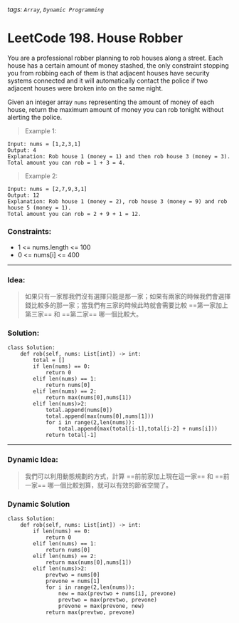 ###### tags: `Array`, `Dynamic Programming`

# LeetCode 198. House Robber
You are a professional robber planning to rob houses along a street. Each house has a certain amount of money stashed, the only constraint stopping you from robbing each of them is that adjacent houses have security systems connected and it will automatically contact the police if two adjacent houses were broken into on the same night.

Given an integer array ```nums``` representing the amount of money of each house, return the maximum amount of money you can rob tonight without alerting the police.  
  
 

>Example 1:
```
Input: nums = [1,2,3,1]
Output: 4
Explanation: Rob house 1 (money = 1) and then rob house 3 (money = 3).
Total amount you can rob = 1 + 3 = 4.
```
>Example 2:
```
Input: nums = [2,7,9,3,1]
Output: 12
Explanation: Rob house 1 (money = 2), rob house 3 (money = 9) and rob house 5 (money = 1).
Total amount you can rob = 2 + 9 + 1 = 12.
```

 

### Constraints:

- 1 <= nums.length <= 100
-  0 <= nums[i] <= 400
---
### Idea:
>如果只有一家那我們沒有選擇只能是那一家；如果有兩家的時候我們會選擇錢比較多的那一家；當我們有三家的時候此時就會需要比較 ==第一家加上第三家== 和 ==第二家== 哪一個比較大。
### Solution:

```python=
class Solution:
    def rob(self, nums: List[int]) -> int:
        total = []
        if len(nums) == 0:
            return 0
        elif len(nums) == 1:
            return nums[0]
        elif len(nums) == 2:
            return max(nums[0],nums[1])
        elif len(nums)>2:
            total.append(nums[0])
            total.append(max(nums[0],nums[1]))
            for i in range(2,len(nums)):
                total.append(max(total[i-1],total[i-2] + nums[i]))
            return total[-1]
```


---
### Dynamic Idea:
> 我們可以利用動態規劃的方式，計算 ==前前家加上現在這一家== 和 ==前一家== 哪一個比較划算，就可以有效的節省空間了。

### Dynamic Solution

```python=
class Solution:
    def rob(self, nums: List[int]) -> int:
        if len(nums) == 0:
            return 0
        elif len(nums) == 1:
            return nums[0]
        elif len(nums) == 2:
            return max(nums[0],nums[1])
        elif len(nums)>2:
            prevtwo = nums[0]
            prevone = nums[1]
            for i in range(2,len(nums)):
                new = max(prevtwo + nums[i], prevone)
                prevtwo = max(prevtwo, prevone)
                prevone = max(prevone, new)
            return max(prevtwo, prevone)
```